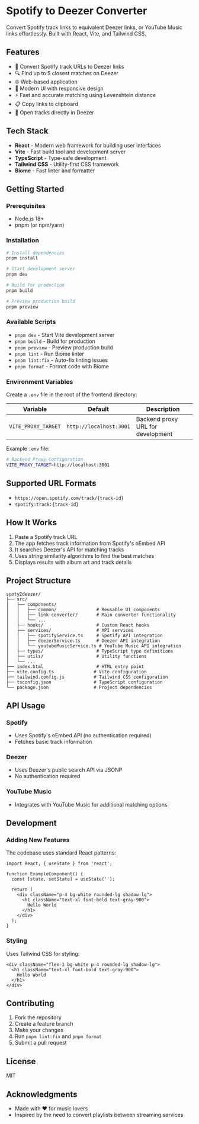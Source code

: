 # Spotify to Deezer Converter

Convert Spotify track links to equivalent Deezer links, or YouTube Music links effortlessly. Built with React, Vite, and Tailwind CSS.

## Features

- 🎵 Convert Spotify track URLs to Deezer links
- 🔍 Find up to 5 closest matches on Deezer
- 🌐 Web-based application
- 🎨 Modern UI with responsive design
- ⚡ Fast and accurate matching using Levenshtein distance
- 📋 Copy links to clipboard
- 🔗 Open tracks directly in Deezer

## Tech Stack

- **React** - Modern web framework for building user interfaces
- **Vite** - Fast build tool and development server
- **TypeScript** - Type-safe development
- **Tailwind CSS** - Utility-first CSS framework
- **Biome** - Fast linter and formatter

## Getting Started

### Prerequisites

- Node.js 18+
- pnpm (or npm/yarn)

### Installation

```bash
# Install dependencies
pnpm install

# Start development server
pnpm dev

# Build for production
pnpm build

# Preview production build
pnpm preview
```

### Available Scripts

- `pnpm dev` - Start Vite development server
- `pnpm build` - Build for production
- `pnpm preview` - Preview production build
- `pnpm lint` - Run Biome linter
- `pnpm lint:fix` - Auto-fix linting issues
- `pnpm format` - Format code with Biome

### Environment Variables

Create a `.env` file in the root of the frontend directory:

| Variable | Default | Description |
|----------|---------|-------------|
| `VITE_PROXY_TARGET` | `http://localhost:3001` | Backend proxy URL for development |

Example `.env` file:

```bash
# Backend Proxy Configuration
VITE_PROXY_TARGET=http://localhost:3001
```

## Supported URL Formats

- `https://open.spotify.com/track/{track-id}`
- `spotify:track:{track-id}`

## How It Works

1. Paste a Spotify track URL
2. The app fetches track information from Spotify's oEmbed API
3. It searches Deezer's API for matching tracks
4. Uses string similarity algorithms to find the best matches
5. Displays results with album art and track details

## Project Structure

```
spoty2deezer/
├── src/
│   ├── components/
│   │   ├── common/               # Reusable UI components
│   │   ├── link-converter/       # Main converter functionality
│   │   └── ...
│   ├── hooks/                    # Custom React hooks
│   ├── services/                 # API services
│   │   ├── spotifyService.ts     # Spotify API integration
│   │   ├── deezerService.ts      # Deezer API integration
│   │   └── youtubeMusicService.ts # YouTube Music API integration
│   ├── types/                    # TypeScript type definitions
│   ├── utils/                    # Utility functions
│   └── ...
├── index.html                    # HTML entry point
├── vite.config.ts               # Vite configuration
├── tailwind.config.js           # Tailwind CSS configuration
├── tsconfig.json                # TypeScript configuration
└── package.json                 # Project dependencies
```

## API Usage

### Spotify
- Uses Spotify's oEmbed API (no authentication required)
- Fetches basic track information

### Deezer
- Uses Deezer's public search API via JSONP
- No authentication required

### YouTube Music
- Integrates with YouTube Music for additional matching options

## Development

### Adding New Features

The codebase uses standard React patterns:

```tsx
import React, { useState } from 'react';

function ExampleComponent() {
  const [state, setState] = useState('');

  return (
    <div className="p-4 bg-white rounded-lg shadow-lg">
      <h1 className="text-xl font-bold text-gray-900">
        Hello World
      </h1>
    </div>
  );
}
```

### Styling

Uses Tailwind CSS for styling:

```tsx
<div className="flex-1 bg-white p-4 rounded-lg shadow-lg">
  <h1 className="text-xl font-bold text-gray-900">
    Hello World
  </h1>
</div>
```

## Contributing

1. Fork the repository
2. Create a feature branch
3. Make your changes
4. Run `pnpm lint:fix` and `pnpm format`
5. Submit a pull request

## License

MIT

## Acknowledgments

- Made with ❤️ for music lovers
- Inspired by the need to convert playlists between streaming services
